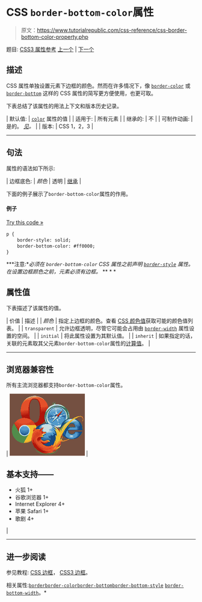 # CSS `border-bottom-color`属性

> 原文：<https://www.tutorialrepublic.com/css-reference/css-border-bottom-color-property.php>

题目: [CSS3 属性参考](css3-properties.php) [上一个](css-border-bottom-property.php) | [下一个](css3-border-bottom-left-radius-property.php)

## 描述

CSS 属性单独设置元素下边框的颜色。然而在许多情况下，像 [`border-color`](css-border-color-property.php) 或 [`border-bottom`](css-border-bottom-property.php) 这样的 CSS 属性的简写更方便使用，也更可取。

下表总结了该属性的用法上下文和版本历史记录。

| 默认值: | [`color`](css-color-property.php) 属性的值 |
| 适用于: | 所有元素 |
| 继承的: | 不 |
| 可制作动画: | 是的。 [*见*](css-animatable-properties.php)*。* |
| 版本: | CSS 1，2，3 |

* * *

## 句法

属性的语法如下所示:

| 边框底色: | *颜色* &#124; 透明 &#124; [继承](../definitions.php#inherit) |

下面的例子展示了`border-bottom-color`属性的作用。

#### 例子

[Try this code »](../codelab.php?topic=css&file=border-bottom-color-property "Try this code using online Editor")

```
p {
    border-style: solid;
    border-bottom-color: #ff0000;
}
```

 ***注意:**必须在
`border-bottom-color` CSS 属性之前声明 [`border-style`](css-border-style-property.php) 属性。在设置边框颜色之前，元素必须有边框。*  ** * *

## 属性值

下表描述了该属性的值。

| 价值 | 描述 |
| *颜色* | 指定上边框的颜色。查看 [CSS 颜色值](css-color-values.php)获取可能的颜色值列表。 |
| `transparent` | 允许边框透明，尽管它可能会占用由 [`border-width`](css-border-width-property.php) 属性设置的空间。 |
| `initial` | 将此属性设置为其默认值。 |
| `inherit` | 如果指定的话，关联的元素取其父元素`border-bottom-color`属性的[计算值](../definitions.php#computed-value)。 |

* * *

## 浏览器兼容性

所有主流浏览器都支持`border-bottom-color`属性。

| ![Browsers Icon](img/e9331123c77668c1832e541c2fca1002.png) | 

## 基本支持——

*   火狐 1+
*   谷歌浏览器 1+
*   Internet Explorer 4+
*   苹果 Safari 1+
*   歌剧 4+

 |

* * *

## 进一步阅读

参见教程: [CSS 边框](../css-tutorial/css-border.php)， [CSS3 边框](../css-tutorial/css3-border.php)。

相关属性:[`border`](css-border-property.php)[`border-color`](css-border-color-property.php)[`border-bottom`](css-border-bottom-property.php)[`border-bottom-style`](css-border-bottom-style-property.php)
[`border-bottom-width`](css-border-bottom-width-property.php)。*